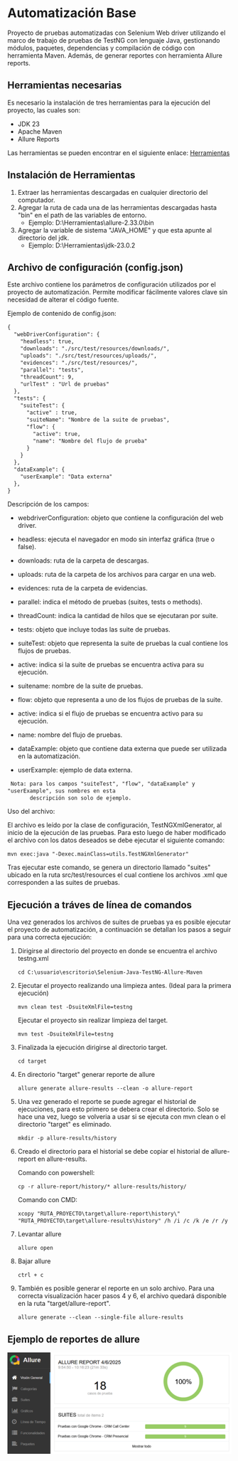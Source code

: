 # Automatización Base

Proyecto de pruebas automatizadas con Selenium Web driver utilizando el marco de trabajo de pruebas de TestNG con lenguaje Java, gestionando módulos, paquetes, dependencias y compilación de código con herramienta Maven. Además, de generar reportes con herramienta Allure reports.

## Herramientas necesarias

Es necesario la instalación de tres herramientas para la ejecución del proyecto, las cuales son:

* JDK 23 
* Apache Maven 
* Allure Reports

Las herramientas se pueden encontrar en el siguiente enlace: [Herramientas](https://chileatiendet.sharepoint.com/sites/AnalistasdeCalidad/Documentos%20compartidos/Forms/AllItems.aspx?id=%2Fsites%2FAnalistasdeCalidad%2FDocumentos%20compartidos%2FRepositorio%20Publico%2FRequerimientos%20QA%2FAutomatizaci%C3%B3n%2FPruebas%20funcionales%2FHerramientas&viewid=a2b7ec2d%2D0e53%2D4d01%2D9b1e%2Dec8570da01ad&ga=1)

## Instalación de Herramientas

1. Extraer las herramientas descargadas en cualquier directorio del computador.
2. Agregar la ruta de cada una de las herramientas descargadas hasta "bin" en el path de las variables de entorno.
   * Ejemplo: D:\Herramientas\allure-2.33.0\bin
3. Agregar la variable de sistema "JAVA_HOME" y que esta apunte al directorio del jdk.
   * Ejemplo: D:\Herramientas\jdk-23.0.2

## Archivo de configuración (config.json)
Este archivo contiene los parámetros de configuración utilizados por el proyecto de automatización. Permite modificar 
fácilmente valores clave sin necesidad de alterar el código fuente.

Ejemplo de contenido de config.json:
```
{
  "webDriverConfiguration": {
    "headless": true,
    "downloads": "./src/test/resources/downloads/",
    "uploads": "./src/test/resources/uploads/",
    "evidences": "./src/test/resources/",
    "parallel": "tests",
    "threadCount": 9,
    "urlTest" : "Url de pruebas"
  },
  "tests": {
    "suiteTest": {
      "active" : true,
      "suiteName": "Nombre de la suite de pruebas",
      "flow": {
        "active": true,
        "name": "Nombre del flujo de prueba"
      }
    }
  },
  "dataExample": {
    "userExample": "Data externa"
  },
}
```
Descripción de los campos:

* webdriverConfiguration: objeto que contiene la configuración del web driver.
* headless: ejecuta el navegador en modo sin interfaz gráfica (true o false).
* downloads: ruta de la carpeta de descargas.
* uploads: ruta de la carpeta de los archivos para cargar en una web.
* evidences: ruta de la carpeta de evidencias.
* parallel: indica el método de pruebas (suites, tests o methods).
* threadCount: indica la cantidad de hilos que se ejecutaran por suite.

* tests: objeto que incluye todas las suite de pruebas.

* suiteTest: objeto que representa la suite de pruebas la cual contiene los flujos de pruebas.
* active: indica si la suite de pruebas se encuentra activa para su ejecución.
* suitename: nombre de la suite de pruebas.

* flow: objeto que representa a uno de los flujos de pruebas de la suite.
* active: indica si el flujo de pruebas se encuentra activo para su ejecución.
* name: nombre del flujo de pruebas.

* dataExample: objeto que contiene data externa que puede ser utilizada en la automatización.
* userExample: ejemplo de data externa.
```
 Nota: para los campos "suiteTest", "flow", "dataExample" y "userExample", sus nombres en esta 
       descripción son solo de ejemplo.
```
Uso del archivo:

El archivo es leído por la clase de configuración, TestNGXmlGenerator, al inicio de la ejecución de las pruebas. Para 
esto luego de haber modificado el archivo con los datos deseados se debe ejecutar el siguiente comando:
```
mvn exec:java "-Dexec.mainClass=utils.TestNGXmlGenerator"
```
Tras ejecutar este comando, se genera un directorio llamado "suites" ubicado en la ruta src/test/resources el cual 
contiene los archivos .xml que corresponden a las suites de pruebas.

## Ejecución a tráves de línea de comandos

Una vez generados los archivos de suites de pruebas ya es posible ejecutar el proyecto de automatización, a 
continuación se detallan los pasos a seguir para una correcta ejecución:

1. Dirigirse al directorio del proyecto en donde se encuentra el archivo testng.xml
   ```
   cd C:\usuario\escritorio\Selenium-Java-TestNG-Allure-Maven
   ```
2. Ejecutar el proyecto realizando una limpieza antes. (Ideal para la primera ejecución)
   ```
   mvn clean test -DsuiteXmlFile=testng
   ```
   Ejecutar el proyecto sin realizar limpieza del target.
   ```
   mvn test -DsuiteXmlFile=testng
   ```
3. Finalizada la ejecución dirigirse al directorio target.
   ```
   cd target
   ```
4. En directorio "target" generar reporte de allure
   ```
   allure generate allure-results --clean -o allure-report
   ```
5. Una vez generado el reporte se puede agregar el historial de ejecuciones, para esto primero se debera 
   crear el directorio. Solo se hace una vez, luego se volveria a usar si se ejecuta con mvn clean o el 
   directorio "target" es eliminado.
   ```
   mkdir -p allure-results/history
   ```
6. Creado el directorio para el historial se debe copiar el historial de allure-report en allure-results.
   
   Comando con powershell: 
   ```
   cp -r allure-report/history/* allure-results/history/
   ```     
   Comando con CMD:
   ```
   xcopy "RUTA_PROYECTO\target\allure-report\history\" "RUTA_PROYECTO\target\allure-results\history" /h /i /c /k /e /r /y
   ```
7. Levantar allure
   ```
   allure open
   ```
8. Bajar allure
   ```  
   ctrl + c
   ```     
9. También es posible generar el reporte en un solo archivo. Para una correcta visualización hacer pasos 
   4 y 6, el archivo quedará disponible en la ruta "target/allure-report".
   ```
   allure generate --clean --single-file allure-results 
   ```
   
## Ejemplo de reportes de allure
![Captura de pantalla](src/test/resources/img/allure.png)